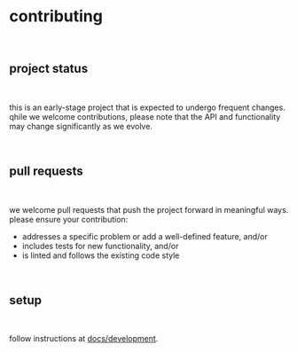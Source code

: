 # contributing

<br>

## project status

<br>

this is an early-stage project that is expected to undergo frequent changes.
qhile we welcome contributions, please note that the API and functionality may
change significantly as we evolve.

<br>

## pull requests

<br>

we welcome pull requests that push the project forward in meaningful ways.
please ensure your contribution:

- addresses a specific problem or add a well-defined feature, and/or
- includes tests for new functionality, and/or
- is linted and follows the existing code style

<br>

## setup

<br>

follow instructions at [docs/development](development).
